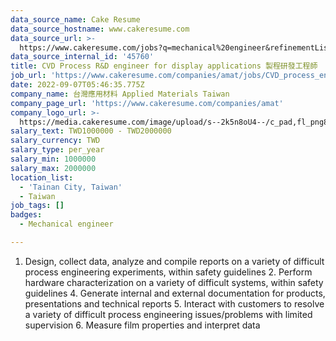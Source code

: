 ```yaml
---
data_source_name: Cake Resume
data_source_hostname: www.cakeresume.com
data_source_url: >-
  https://www.cakeresume.com/jobs?q=mechanical%20engineer&refinementList%5Blang_name%5D%5B0%5D=English&refinementList%5Bsalary_type%5D=per_year&range%5Bsalary_range%5D%5Bmin%5D=1000000&page=3
data_source_internal_id: '45760'
title: CVD Process R&D engineer for display applications 製程研發工程師
job_url: 'https://www.cakeresume.com/companies/amat/jobs/CVD_process_engineer_amt'
date: 2022-09-07T05:46:35.775Z
company_name: 台灣應用材料 Applied Materials Taiwan
company_page_url: 'https://www.cakeresume.com/companies/amat'
company_logo_url: >-
  https://media.cakeresume.com/image/upload/s--2k5n8oU4--/c_pad,fl_png8,h_200,w_200/v1660726541/smmejxun3qvfz9mozepa.png
salary_text: TWD1000000 - TWD2000000
salary_currency: TWD
salary_type: per_year
salary_min: 1000000
salary_max: 2000000
location_list:
  - 'Tainan City, Taiwan'
  - Taiwan
job_tags: []
badges:
  - Mechanical engineer

---
```


1. Design, collect data, analyze and compile reports on a variety of difficult process engineering experiments, within safety guidelines 2. Perform hardware characterization on a variety of difficult systems, within safety guidelines 4. Generate internal and external documentation for products, presentations and technical reports 5. Interact with customers to resolve a variety of difficult process engineering issues/problems with limited supervision 6. Measure film properties and interpret data 